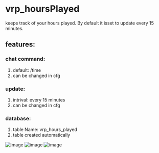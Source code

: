 # vrp_hoursPlayed
keeps track of your hours played. By default it isset to update every 15 minutes.

## features:

### chat command:
1. default: /time
2. can be changed in cfg
    
### update:
1. intrival: every 15 minutes
2. can be changed in cfg
    
### database:
1. table Name: vrp_hours_played
2. table created automatically
    
  

![image](https://user-images.githubusercontent.com/54071671/163659730-a3b44be2-c6cc-4043-a2ae-3a9521329bb8.png)
![image](https://user-images.githubusercontent.com/54071671/163659821-281abac9-c87e-444b-81ab-388d9d83e230.png)
![image](https://user-images.githubusercontent.com/54071671/163659839-e740df89-c905-4b4b-9e14-4e308e8aa1a6.png)


